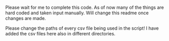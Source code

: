 Please wait for me to complete this code. As of now many of the things are hard coded and taken input manually. Will change this readme once changes are made.

Please change the paths of every csv file being used in the script! I have added the csv files here also in different directories.
